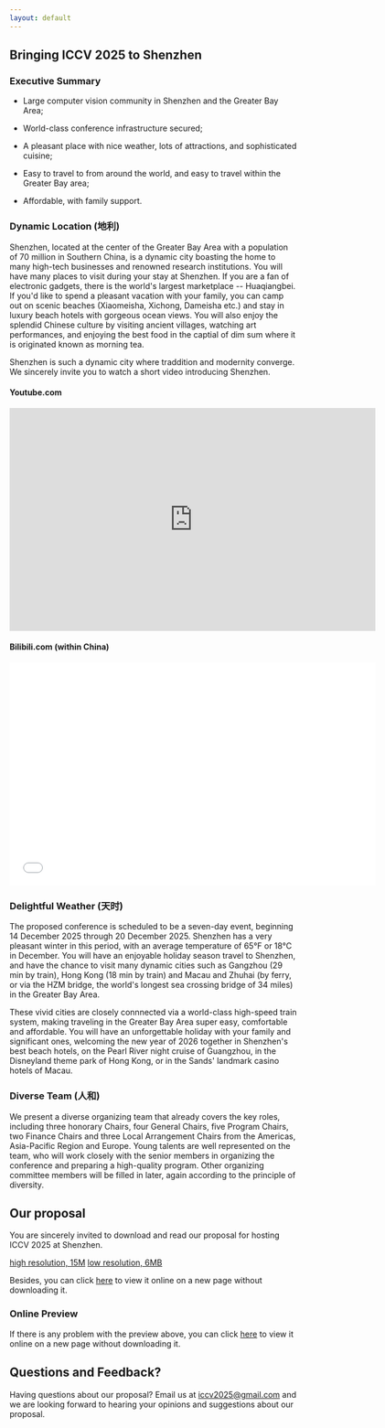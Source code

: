 ```yaml
---
layout: default
---
```




## Bringing ICCV 2025 to Shenzhen

### Executive Summary

* Large computer vision community in Shenzhen and the Greater Bay Area;

* World-class conference infrastructure secured;

* A pleasant place with nice weather, lots of attractions, and sophisticated cuisine;

* Easy to travel to from around the world, and easy to travel within the Greater Bay area;

* Affordable, with family support.


### Dynamic Location (地利)

Shenzhen, located at the center of the Greater Bay Area with a population of 70 million in Southern China, is a dynamic city boasting the home to many high-tech businesses and renowned research institutions.  You will have many places to visit during your stay at Shenzhen. If you are a fan of electronic gadgets, there is the world's largest marketplace -- Huaqiangbei. If you'd like to spend a pleasant vacation with your family, you can camp out on scenic beaches (Xiaomeisha, Xichong, Dameisha etc.) and stay in luxury beach hotels with gorgeous ocean views.  You will also enjoy the splendid Chinese culture by visiting ancient villages, watching art performances, and enjoying the best food in the captial of dim sum where it is originated known as morning tea. 

Shenzhen is such a dynamic city where traddition and modernity converge.  We sincerely invite you to watch a short video introducing Shenzhen.

#### Youtube.com 

<div class='embed-container'>
  <iframe title="YouTube video player" width="640" height="390" src="https://www.youtube.com/embed/kahd3KmNsOE" frameborder="0" allowfullscreen></iframe>
</div>

#### Bilibili.com (within China)

<div class='embed-container'>
  <iframe title="YouTube video player" width="640" height="390" src="//player.bilibili.com/player.html?aid=19348684&bvid=BV1sW411n7EJ&cid=31553075&page=1" frameborder="0" allowfullscreen></iframe>
</div>

<!-- <iframe width="1280" height="715" src="//player.bilibili.com/player.html?aid=19348684&bvid=BV1sW411n7EJ&cid=31553075&page=1" scrolling="no" border="0" frameborder="no" framespacing="0" allowfullscreen="true"> </iframe> -->

### Delightful Weather (天时)

The proposed conference is scheduled to be a seven-day event, beginning 14 December 2025 through 20 December 2025. Shenzhen has a very pleasant winter in this period, with an average temperature of 65°F or 18°C in December.  You will have an enjoyable holiday season travel to Shenzhen, and have the chance to visit many dynamic cities such as Gangzhou (29 min by train), Hong Kong (18 min by train) and Macau and Zhuhai (by ferry, or via the HZM bridge, the world's longest sea crossing bridge of 34 miles) in the Greater Bay Area. 

These vivid cities are closely connnected via a world-class high-speed train system, making traveling in the Greater Bay Area super easy, comfortable and affordable. You will have an unforgettable holiday with your family and significant ones, welcoming the new year of 2026 together in Shenzhen's best beach hotels, on the Pearl River night cruise of Guangzhou, in the Disneyland theme park of Hong Kong, or in the Sands' landmark casino hotels of Macau.

### Diverse Team (人和)

We present a diverse organizing team that already covers the key roles, including three honorary Chairs, four General Chairs, five Program Chairs, two Finance Chairs and three Local Arrangement Chairs from the Americas, Asia-Pacific Region and Europe. Young talents are well represented on the team, who will work closely with the senior members in organizing the conference and preparing a high-quality program. Other organizing committee members will be filled in later, again according to the principle of diversity.


<!-- ## Our proposal

You are sincerely invited to download and read our proposal [(high resolution, 15MB)](/assets/file/ICCV2025shenzhen.pdf) and [(low resolution, 6MB)](/assets/file/ICCV2025shenzhen_compact.pdf) for hosting ICCV 2025 at Shenzhen.

### Online Preview

You can click [here](/ICCV2025shenzhen.html) or on the following photo to view it online without downloading it.

[<img src="https://iccv2025shenzhen.github.io/assets/images/ICCV2025shenzhen.png" width="638">](/ICCV2025shenzhen.html) -->


## Our proposal

You are sincerely invited to download and read our proposal for hosting ICCV 2025 at Shenzhen. 

<div class="center-div>
<div class="actions button-container">
    <a href="https://iccv2025shenzhen.github.io/assets/file/ICCV2025shenzhen.pdf" class="button primary icon arrowdown">high resolution, 15M</a>
    <a href="https://iccv2025shenzhen.github.io/assets/file/ICCV2025shenzhen_compact.pdf" class="button primary icon arrowdown">low resolution, 6MB</a>
</div>
</div>

Besides, you can click <a href="/ICCV2025shenzhen.html" class="button primary icon arrowright">here</a> to view it online on a new page without downloading it. 

### Online Preview

<!-- #### Adobe pdf viewer  -->
<div class='embed-container' text-align:center>
<div id="adobe-dc-view"></div>
<script src="https://documentcloud.adobe.com/view-sdk/main.js"></script>
<script type="text/javascript">
	document.addEventListener("adobe_dc_view_sdk.ready", function(){ 
		var adobeDCView = 
        new AdobeDC.View({clientId: "a27094025e5f4cf49abe12f4dc037eab", divId: "adobe-dc-view"});
		adobeDCView.previewFile({
			content:{location: {url: "https://iccv2025shenzhen.github.io/assets/file/ICCV2025shenzhen_compact.pdf"}},
			metaData:{fileName: "ICCV2025shenzhen_compact.pdf"}
		}, {defaultViewMode: "FIT_PAGE", showAnnotationTools: false, showLeftHandPanel: false, 
			dockPageControls: false});
	});
</script>
</div>

If there is any problem with the preview above, you can click <a href="/ICCV2025shenzhen.html" class="button primary icon arrowright">here</a> to view it online on a new page without downloading it. 

<!-- #### google pdf viewer

<div class='embed-container'>
  <iframe src="https://docs.google.com/gview?url=https://iccv2025shenzhen.github.io/assets/file/ICCV2025shenzhen_compact.pdf&embedded=true" style="width:100%; height:100%;" frameborder="0"></iframe>
</div> -->

<!-- #### microsoft office viewer (Onedrive)

<div class='embed-container'>
<iframe src="https://onedrive.live.com/embed?cid=2FED62D4BCB561E8&amp;resid=2FED62D4BCB561E8%2111851&amp;authkey=ANpzeHDY4-a0pkE&amp;em=2&amp;wdAr=1.7777777777777777" width="1186px" height="691px" frameborder="0">这是嵌入 <a target="_blank" href="https://office.com">Microsoft Office</a> 演示文稿，由 <a target="_blank" href="https://office.com/webapps">Office</a> 提供支持。</iframe>
</div> -->

<!-- #### microsoft office viewer  (Officeapps)

<div class='embed-container'>
  <iframe src='https://view.officeapps.live.com/op/view.aspx?src=https://iccv2025shenzhen.github.io/assets/file/ICCV2025shenzhen_compact.pptx' width='100%' height='100%' frameborder='1'></iframe>
</div> -->


## Questions and Feedback?

Having questions about our proposal? Email us at iccv2025@gmail.com and we are looking forward to hearing your opinions and suggestions about our proposal.
